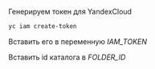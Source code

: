 Генерируем токен для YandexCloud

```bash
yc iam create-token
```
Вставить его в переменную _IAM_TOKEN_

Вставить id каталога в _FOLDER_ID_